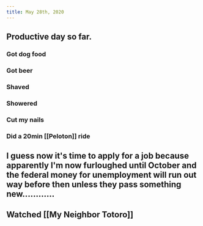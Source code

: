 ```yaml
---
title: May 28th, 2020
---
```


## Productive day so far.
### Got dog food

### Got beer

### Shaved

### Showered

### Cut my nails

### Did a 20min [[Peloton]] ride

## I guess now it's time to apply for a job because apparently I'm now furloughed until October and the federal money for unemployment will run out way before then unless they pass something new............

## Watched [[My Neighbor Totoro]]
